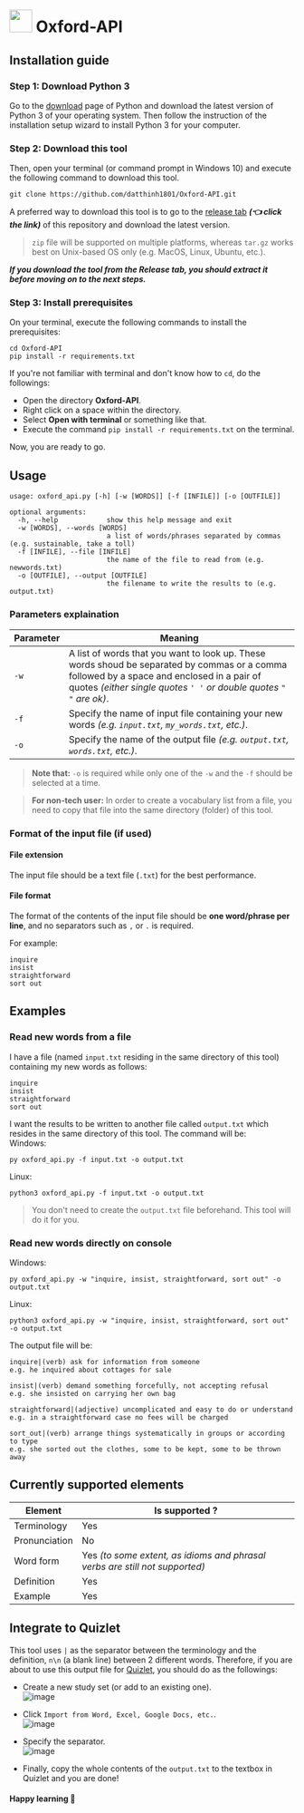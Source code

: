 # <img height=40 width=40 src="https://www.oxfordlearnersdictionaries.com/us/external/images/home_2020/OLD_home_productsOALD.png?version=2.1.31"> Oxford-API
## Installation guide
### Step 1: Download Python 3
Go to the [download](https://www.python.org/downloads/) page of Python and download the latest version of Python 3 of your operating system. Then follow the instruction of the installation setup wizard to install Python 3 for your computer.  

### Step 2: Download this tool
Then, open your terminal (or command prompt in Windows 10) and execute the following command to download this tool.   
```
git clone https://github.com/datthinh1801/Oxford-API.git
```  

A preferred way to download this tool is to go to the [release tab](https://github.com/datthinh1801/Oxford-API/releases) ***(👈 click the link)*** of this repository and download the latest version.
> `zip` file will be supported on multiple platforms, whereas `tar.gz` works best on Unix-based OS only (e.g. MacOS, Linux, Ubuntu, etc.).  

***If you download the tool from the **Release** tab, you should extract it before moving on to the next steps.***

### Step 3: Install prerequisites
On your terminal, execute the following commands to install the prerequisites:  
```
cd Oxford-API
pip install -r requirements.txt
```  

If you're not familiar with terminal and don't know how to `cd`, do the followings:
- Open the directory **Oxford-API**.  
- Right click on a space within the directory.  
- Select **Open with terminal** or something like that.  
- Execute the command `pip install -r requirements.txt` on the terminal.

Now, you are ready to go.

## Usage
```
usage: oxford_api.py [-h] [-w [WORDS]] [-f [INFILE]] [-o [OUTFILE]]

optional arguments:
  -h, --help            show this help message and exit
  -w [WORDS], --words [WORDS]
                        a list of words/phrases separated by commas (e.g. sustainable, take a toll)
  -f [INFILE], --file [INFILE]
                        the name of the file to read from (e.g. newwords.txt)
  -o [OUTFILE], --output [OUTFILE]
                        the filename to write the results to (e.g. output.txt)
```  

### Parameters explaination
| Parameter | Meaning |
|---|---|
| `-w` | A list of words that you want to look up. These words shoud be separated by commas or a comma followed by a space and enclosed in a pair of quotes _(either single quotes `' '` or double quotes `" "` are ok)_. |
| `-f` | Specify the name of input file containing your new words *(e.g. `input.txt`, `my_words.txt`, etc.)*. |
| `-o` | Specify the name of the output file *(e.g. `output.txt`, `words.txt`, etc.)*. |  

> **Note that:** `-o` is required while only one of the `-w` and the `-f` should be selected at a time.  

> **For non-tech user:** In order to create a vocabulary list from a file, you need to copy that file into the same directory (folder) of this tool.  

### Format of the input file (if used)
#### File extension
The input file should be a text file (`.txt`) for the best performance.  
#### File format
The format of the contents of the input file should be **one word/phrase per line**, and no separators such as `,` or `.` is required.  

For example:  
```
inquire
insist
straightforward
sort out
```

## Examples
### Read new words from a file
I have a file (named `input.txt` residing in the same directory of this tool) containing my new words as follows:  
```
inquire
insist
straightforward
sort out
```

I want the results to be written to another file called `output.txt` which resides in the same directory of this tool. The command will be:  
Windows:
```
py oxford_api.py -f input.txt -o output.txt
```  

Linux:
```
python3 oxford_api.py -f input.txt -o output.txt
```  

> You don't need to create the `output.txt` file beforehand. This tool will do it for you.

### Read new words directly on console
Windows:
```
py oxford_api.py -w "inquire, insist, straightforward, sort out" -o output.txt
```

Linux:
```
python3 oxford_api.py -w "inquire, insist, straightforward, sort out" -o output.txt
```  

The output file will be:
```
inquire|(verb) ask for information from someone
e.g. he inquired about cottages for sale

insist|(verb) demand something forcefully, not accepting refusal
e.g. she insisted on carrying her own bag

straightforward|(adjective) uncomplicated and easy to do or understand
e.g. in a straightforward case no fees will be charged

sort_out|(verb) arrange things systematically in groups or according to type
e.g. she sorted out the clothes, some to be kept, some to be thrown away

```  

## Currently supported elements
| Element | Is supported ? |
|---|---|
| Terminology | Yes |
| Pronunciation | No |
| Word form | Yes *(to some extent, as idioms and phrasal verbs are still not supported)* |
| Definition | Yes |
| Example | Yes |  

## Integrate to Quizlet
This tool uses `|` as the separator between the terminology and the definition, `n\n` (a blank line) between 2 different words. Therefore, if you are about to use this output file for [Quizlet](https://quizlet.com/latest), you should do as the followings:
- Create a new study set (or add to an existing one).  
  ![image](https://user-images.githubusercontent.com/44528004/122899307-e9ad1180-d375-11eb-91d4-45d6b24cd6ec.png)  

- Click `Import from Word, Excel, Google Docs, etc.`.  
  ![image](https://user-images.githubusercontent.com/44528004/122899407-01849580-d376-11eb-8e4c-4e4124d782a5.png)  
  
  
- Specify the separator.  
  ![image](https://user-images.githubusercontent.com/44528004/122899600-28db6280-d376-11eb-94ca-53915302f08f.png)  
  
- Finally, copy the whole contents of the `output.txt` to the textbox in Quizlet and you are done!  

#### Happy learning 🎉

